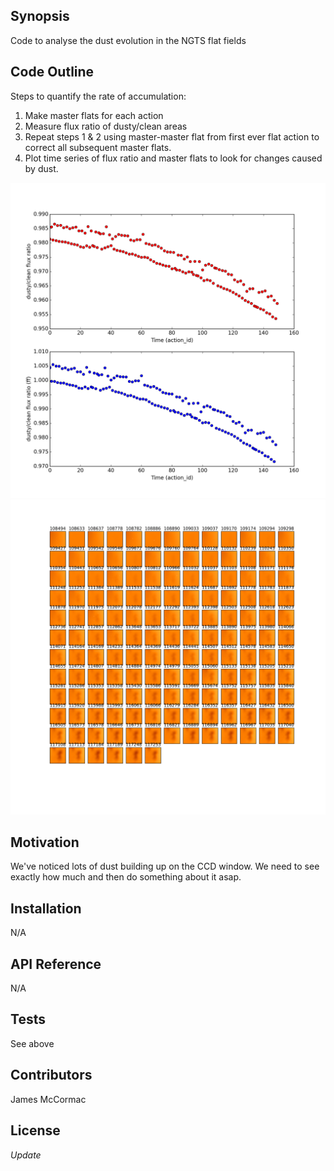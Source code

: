 ## Synopsis

Code to analyse the dust evolution in the NGTS flat fields

## Code Outline

Steps to quantify the rate of accumulation: <br/>
   1. Make master flats for each action
   1. Measure flux ratio of dusty/clean areas
   1. Repeat steps 1 & 2 using master-master flat from first ever flat action to correct all subsequent master flats. 
   1. Plot time series of flux ratio and master flats to look for changes caused by dust.

![Alt text](dustEvolution_graph.png?raw=true "Dust Evolution - plot") <br/>
![Alt text](dustEvolution_imgs.png?raw=true "Dust Evolution - images")

## Motivation

We've noticed lots of dust building up on the CCD window. We need to see exactly how much and then do something about it asap. 

## Installation

N/A

## API Reference

N/A

## Tests

See above

## Contributors

James McCormac

## License

_Update_